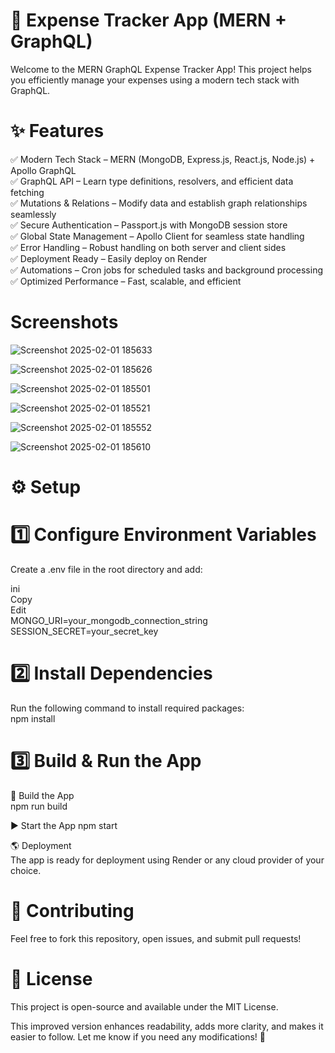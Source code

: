 # 🚀 Expense Tracker App (MERN + GraphQL)  
Welcome to the MERN GraphQL Expense Tracker App! This project helps you efficiently manage your expenses using a modern tech stack with GraphQL.  

# ✨ Features  
✅ Modern Tech Stack – MERN (MongoDB, Express.js, React.js, Node.js) + Apollo GraphQL  
✅ GraphQL API – Learn type definitions, resolvers, and efficient data fetching  
✅ Mutations & Relations – Modify data and establish graph relationships seamlessly  
✅ Secure Authentication – Passport.js with MongoDB session store  
✅ Global State Management – Apollo Client for seamless state handling  
✅ Error Handling – Robust handling on both server and client sides  
✅ Deployment Ready – Easily deploy on Render  
✅ Automations – Cron jobs for scheduled tasks and background processing  
✅ Optimized Performance – Fast, scalable, and efficient  

# Screenshots

![Screenshot 2025-02-01 185633](https://github.com/user-attachments/assets/6e1c2005-df13-4696-9274-b0c987bb5276)

![Screenshot 2025-02-01 185626](https://github.com/user-attachments/assets/25659964-64bb-42a1-adc8-1694d41d0f53)


![Screenshot 2025-02-01 185501](https://github.com/user-attachments/assets/20d30f9a-f674-4c25-8e7e-dfadb35496a3)

![Screenshot 2025-02-01 185521](https://github.com/user-attachments/assets/a5d51298-bc94-4921-826d-2a27d5e593b5)


![Screenshot 2025-02-01 185552](https://github.com/user-attachments/assets/aab27462-a574-4288-93c3-b0ef919b95d2)


![Screenshot 2025-02-01 185610](https://github.com/user-attachments/assets/1a9793e5-ece2-4d10-b0c8-8546bdfd0084)





# ⚙️ Setup    
# 1️⃣ Configure Environment Variables  
Create a .env file in the root directory and add:  

ini  
Copy  
Edit  
MONGO_URI=your_mongodb_connection_string  
SESSION_SECRET=your_secret_key  
# 2️⃣ Install Dependencies  
Run the following command to install required packages:  
npm install  

# 3️⃣ Build & Run the App  
🔨 Build the App  
npm run build

▶️ Start the App
npm start

🌎 Deployment  
The app is ready for deployment using Render or any cloud provider of your choice.  

# 🤝 Contributing  
Feel free to fork this repository, open issues, and submit pull requests!  

# 📜 License  
This project is open-source and available under the MIT License.  
  
This improved version enhances readability, adds more clarity, and makes it easier to follow. Let me know if you need any modifications! 🚀  
